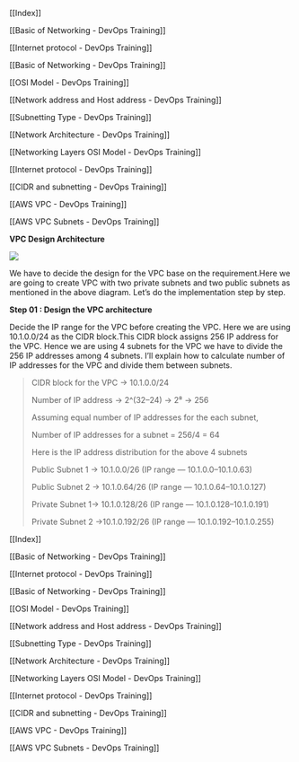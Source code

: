 [[Index]] 
 
[[Basic of Networking - DevOps Training]]

[[Internet protocol - DevOps Training]] 

[[Basic of Networking - DevOps Training]]

[[OSI Model - DevOps Training]]

[[Network address and Host address - DevOps Training]] 

[[Subnetting Type - DevOps Training]]

[[Network Architecture - DevOps Training]] 

[[Networking Layers OSI Model - DevOps Training]] 

[[Internet protocol - DevOps Training]] 

[[CIDR and subnetting - DevOps Training]] 

[[AWS VPC - DevOps Training]] 

[[AWS VPC Subnets - DevOps Training]]

**VPC Design Architecture**



![](https://miro.medium.com/max/1400/1*CAoNZcAgIWryakepIAO8KA.jpeg)

We have to decide the design for the VPC base on the requirement.Here we are going to create VPC with two private subnets and two public subnets as mentioned in the above diagram. Let’s do the implementation step by step.

**Step 01 : Design the VPC architecture**

Decide the IP range for the VPC before creating the VPC. Here we are using 10.1.0.0/24 as the CIDR block.This CIDR block assigns 256 IP address for the VPC. Hence we are using 4 subnets for the VPC we have to divide the 256 IP addresses among 4 subnets. I’ll explain how to calculate number of IP addresses for the VPC and divide them between subnets.

> CIDR block for the VPC -> 10.1.0.0/24
> 
> Number of IP address -> 2^(32–24) -> 2⁸ -> 256
> 
> Assuming equal number of IP addresses for the each subnet,
> 
> Number of IP addresses for a subnet = 256/4 = 64
> 
> Here is the IP address distribution for the above 4 subnets
> 
> Public Subnet 1 -> 10.1.0.0/26 (IP range — 10.1.0.0–10.1.0.63)
> 
> Public Subnet 2 -> 10.1.0.64/26 (IP range — 10.1.0.64–10.1.0.127)
> 
> Private Subnet 1-> 10.1.0.128/26 (IP range — 10.1.0.128–10.1.0.191)
> 
> Private Subnet 2 ->10.1.0.192/26 (IP range — 10.1.0.192–10.1.0.255) 

[[Index]] 
 
[[Basic of Networking - DevOps Training]]

[[Internet protocol - DevOps Training]] 

[[Basic of Networking - DevOps Training]]

[[OSI Model - DevOps Training]]

[[Network address and Host address - DevOps Training]] 

[[Subnetting Type - DevOps Training]]

[[Network Architecture - DevOps Training]] 

[[Networking Layers OSI Model - DevOps Training]] 

[[Internet protocol - DevOps Training]] 

[[CIDR and subnetting - DevOps Training]] 

[[AWS VPC - DevOps Training]] 

[[AWS VPC Subnets - DevOps Training]]